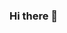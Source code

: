### Hi there 👋

<!--
**nadkhrns18/nadkhrns18** is a ✨ _special_ ✨ repository because its `README.md` (this file) appears on your GitHub profile.

Here are some ideas to get you started:


- 🌼 I'm currently learning about how to analyze and visualize data with python  
- 📊 I'm interested and enthusiast to Machine learning and Data science  
- 👾 Feel free to connect with me on linkedin https://www.linkedin.com/in//
- 🌱 Pronouns: she / herc

<p align="left">
<a href="https://github.com/jovidialaviosa">
  <img height="180em" src="https://github-readme-stats-eight-theta.vercel.app/api?username=jovidialaviosa&show_icons=true&theme=highcontrast&include_all_commits=true&count_private=true"/>
  <img height="180em" src="https://github-readme-stats-eight-theta.vercel.app/api/top-langs/?username=jovidialaviosa&layout=compact&langs_count=8&theme=highcontrast"/>
</a>
</p>
